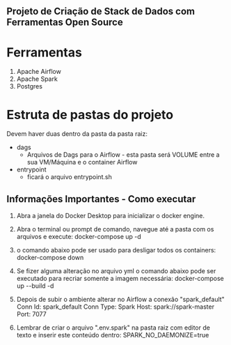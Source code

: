 ## Projeto de Criação de Stack de Dados com Ferramentas Open Source

# Ferramentas
1) Apache Airflow
2) Apache Spark
3) Postgres

# Estruta de pastas do projeto
Devem haver duas dentro da pasta da pasta raiz:
- dags
  - Arquivos de Dags para o Airflow - esta pasta será VOLUME entre a sua VM/Máquina e o container Airflow
- entrypoint
  - ficará o arquivo entrypoint.sh
 
## Informações Importantes - Como executar
1) Abra a janela do Docker Desktop para inicializar o docker engine.

2) Abra o terminal ou prompt de comando, navegue até a pasta com os arquivos e execute:
docker-compose up -d

3) o comando abaixo pode ser usado para desligar todos os containers:
docker-compose down

4) Se fizer alguma alteração no arquivo yml o comando abaixo pode ser executado para recriar somente a imagem necessária:
docker-compose up --build -d

5) Depois de subir o ambiente alterar no Airflow a conexão "spark_default"
Conn Id: spark_default
Conn Type: Spark
Host: spark://spark-master
Port: 7077

6) Lembrar de criar o arquivo ".env.spark" na pasta raiz com editor de texto e inserir este conteúdo dentro:
SPARK_NO_DAEMONIZE=true

